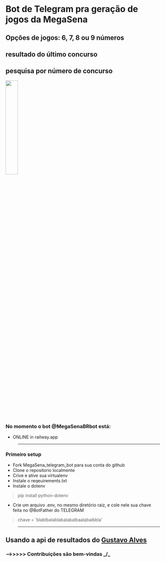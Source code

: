 # Bot de Telegram pra geração de jogos da MegaSena

## Opções de jogos: 6, 7, 8 ou 9 números 
## resultado do último concurso 
## pesquisa por número de concurso

<img src="https://user-images.githubusercontent.com/67715164/160456958-e695816c-93ef-4df5-b041-80efc285a0a4.png" style="width:28%">


### No momento o bot @MegaSenaBRbot está:
- ONLINE  in railway.app



>_____________________________________________________________________________________
### Primeiro setup
- Fork MegaSena_telegram_bot para sua conta do github
- Clone o repositorio localmente
- Crive e ative sua virtualenv
- Instale o reqeuirements.txt
- Instale o dotenv
> pip install python-dotenv
- Crie um arquivo .env, no mesmo diretório raiz, e cole nele sua chave feita no @BotFather do TELEGRAM
> chave = 'blablbalablabalabalbaalabalbbla'




>______________________________________________________________________________________

## Usando a api de resultados do [Gustavo Alves](https://github.com/guto-alves/loterias-api)
### -->>>>> Contribuições são bem-vindas _/\_



